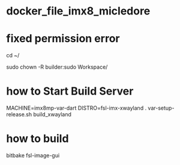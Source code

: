 # docker_file_imx8_micledore

# fixed permission error
cd ~/

sudo chown -R builder:sudo Workspace/

# how to Start Build Server
MACHINE=imx8mp-var-dart DISTRO=fsl-imx-xwayland . var-setup-release.sh build_xwayland

# how to build 
bitbake fsl-image-gui